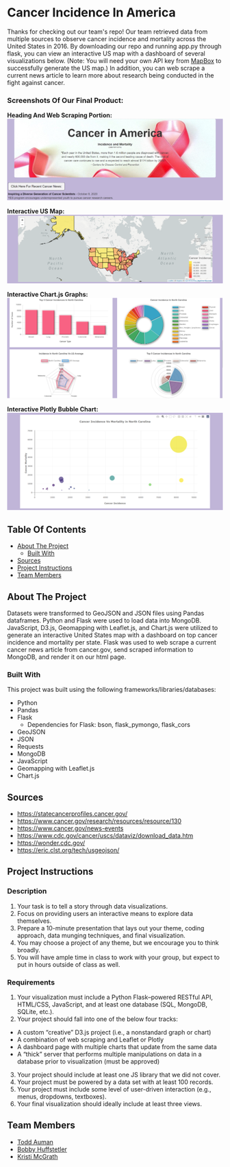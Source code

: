 # Cancer Incidence In America

Thanks for checking out our team's repo! Our team retrieved data from multiple sources to observe cancer incidence and mortality across the United States in 2016. By downloading our repo and running app.py through flask, you can view an interactive US map with a dashboard of several visualizations below. (Note: You will need your own API key from [MapBox](https://www.mapbox.com/) to successfully generate the US map.) In addition, you can web scrape a current news article to learn more about research being conducted in the fight against cancer. <br>

### Screenshots Of Our Final Product:

<b>Heading And Web Scraping Portion:</b><br>
![alt text](images/title.webscrape.png) <br>

<b>Interactive US Map:</b><br>
![alt text](images/map.png)<br>

<b>Interactive Chart.js Graphs:</b><br>
![alt text](images/charts.png)<br>

<b>Interactive Plotly Bubble Chart:</b><br>
![alt text](images/bubble.png)<br>

<!-- TABLE OF CONTENTS -->
## Table Of Contents

* [About The Project](#about-the-project)
  * [Built With](#built-with)
* [Sources](#sources)
* [Project Instructions](#project-instructions)
* [Team Members](#team-members)

<!--About the Project-->
## About The Project
 Datasets were transformed to GeoJSON and JSON files using Pandas dataframes. Python and Flask were used to load data into MongoDB. JavaScript, D3.js, Geomapping with Leaflet.js, and Chart.js were utilized to generate an interactive United States map with a dashboard on top cancer incidence and mortality per state. Flask was used to web scrape a current cancer news article from cancer.gov, send scraped information to MongoDB, and render it on our html page.

<!--Built With-->
### Built With
This project was built using the following frameworks/libraries/databases:<br>
* Python 
* Pandas
* Flask
    * Dependencies for Flask: bson, flask_pymongo, flask_cors
* GeoJSON
* JSON
* Requests
* MongoDB
* JavaScript
* Geomapping with Leaflet.js
* Chart.js

<!--Sources-->
## Sources
* https://statecancerprofiles.cancer.gov/
* https://www.cancer.gov/research/resources/resource/130
* https://www.cancer.gov/news-events
* https://www.cdc.gov/cancer/uscs/dataviz/download_data.htm
* https://wonder.cdc.gov/
* https://eric.clst.org/tech/usgeojson/

<!--Project Instructions-->
## Project Instructions

### Description
1. Your task is to tell a story through data visualizations.
2. Focus on providing users an interactive means to explore data themselves.
3. Prepare a 10-minute presentation that lays out your theme, coding approach, data munging techniques, and final visualization.
4. You may choose a project of any theme, but we encourage you to think broadly.
5. You will have ample time in class to work with your group, but expect to put in hours outside of class as well. 

### Requirements
1. Your visualization must include a Python Flask–powered RESTful API, HTML/CSS,
JavaScript, and at least one database (SQL, MongoDB, SQLite, etc.).
2. Your project should fall into one of the below four tracks:
* A custom “creative” D3.js project (i.e., a nonstandard graph or chart)
* A combination of web scraping and Leaflet or Plotly
* A dashboard page with multiple charts that update from the same data
* A “thick” server that performs multiple manipulations on data in a database prior to visualization (must be approved)
3. Your project should include at least one JS library that we did not cover.
4. Your project must be powered by a data set with at least 100 records.
5. Your project must include some level of user-driven interaction (e.g., menus, dropdowns, textboxes).
6. Your final visualization should ideally include at least three views. 

<!--Team Members-->
## Team Members
* [ Todd Auman ](https://github.com/jtauman)
* [ Bobby Huffstetler ](https://github.com/bhuffstetler)
* [ Kristi McGrath ](https://github.com/kmcgrath88)
